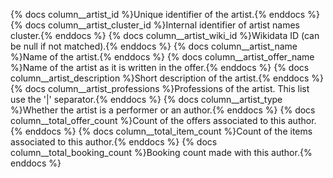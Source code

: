 {% docs column__artist_id %}Unique identifier of the artist.{% enddocs %}
{% docs column__artist_cluster_id %}Internal identifier of artist names cluster.{% enddocs %}
{% docs column__artist_wiki_id %}Wikidata ID (can be null if not matched).{% enddocs %}
{% docs column__artist_name %}Name of the artist.{% enddocs %}
{% docs column__artist_offer_name %}Name of the artist as it is written in the offer.{% enddocs %}
{% docs column__artist_description %}Short description of the artist.{% enddocs %}
{% docs column__artist_professions %}Professions of the artist. This list use the '|' separator.{% enddocs %}
{% docs column__artist_type %}Whether the artist is a performer or an author.{% enddocs %}
{% docs column__total_offer_count %}Count of the offers associated to this author.{% enddocs %}
{% docs column__total_item_count %}Count of the items associated to this author.{% enddocs %}
{% docs column__total_booking_count %}Booking count made with this author.{% enddocs %}
